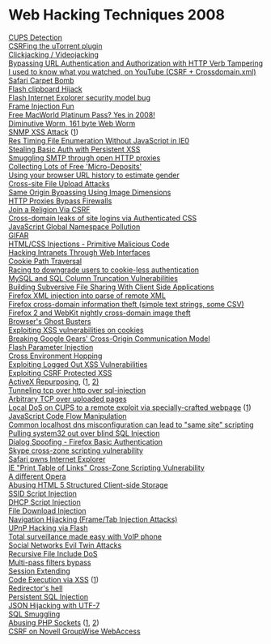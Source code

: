 # Web Hacking Techniques 2008

[CUPS Detection](https://jeremiahgrossman.blogspot.com/2008/03/fun-with-cups.html) \
[CSRFing the uTorrent plugin](https://r00tin.blogspot.com/2008/04/utorrent-pwn3d.html) \
[Clickjacking / Videojacking](https://jeremiahgrossman.blogspot.com/2008/10/clickjacking-web-pages-can-see-and-hear.html) \
[Bypassing URL Authentication and Authorization with HTTP Verb Tampering](https://www.aspectsecurity.com/documents/Bypassing_VBAAC_with_HTTP_Verb_Tampering.pdf) \
[I used to know what you watched, on YouTube (CSRF + Crossdomain.xml)](https://jeremiahgrossman.blogspot.com/2008/09/i-used-to-know-what-you-watched-on.html) \
[Safari Carpet Bomb](http://www.dhanjani.com/blog/2008/05/safari-carpet-b.html) \
[Flash clipboard Hijack](https://blogs.adobe.com/psirt/2008/09/clipboard_attack_update.html) \
[Flash Internet Explorer security model bug](http://blog.guya.net/2008/09/10/bug-in-internet-explorer-security-model-when-embedding-flash/) \
[Frame Injection Fun](https://www.gnucitizen.org/blog/frame-injection-fun/) \
[Free MacWorld Platinum Pass? Yes in 2008!](http://grutztopia.jingojango.net/2008/01/another-free-macworld-platinum-pass-yes.html) \
[Diminutive Worm, 161 byte Web Worm](http://ha.ckers.org/blog/20080110/diminutive-worm-contest-wrapup/) \
[SNMP XSS Attack](http://www.procheckup.com/vulnerability_manager/vulnerabilities/pr08-05) ([1](http://www.procheckup.com/vulnerability_manager/vulnerabilities/paper-04)) \
[Res Timing File Enumeration Without JavaScript in IE0](http://ha.ckers.org/blog/20080227/res-timing-file-enumeration-without-javascript-in-ie70/) \
[Stealing Basic Auth with Persistent XSS](https://schmoil.blogspot.com/2008/03/stealing-basic-auth-with-persistent-xss.html) \
[Smuggling SMTP through open HTTP proxies](https://schmoil.blogspot.com/2008/03/smuggling-smtp-through-open-http.html) \
[Collecting Lots of Free 'Micro-Deposits'](https://blog.wired.com/27bstroke6/2008/05/man-allegedly-b.html) \
[Using your browser URL history to estimate gender](http://www.mikeonads.com/2008/07/13/using-your-browser-url-history-estimate-gender/) \
[Cross-site File Upload Attacks](https://www.gnucitizen.org/blog/cross-site-file-upload-attacks/) \
[Same Origin Bypassing Using Image Dimensions](http://i8jesus.com/?p=13) \
[HTTP Proxies Bypass Firewalls](http://ha.ckers.org/blog/20080520/http-proxies-bypass-firewalls/) \
[Join a Religion Via CSRF](http://ha.ckers.org/blog/20080403/join-a-religion-via-csrf/) \
[Cross-domain leaks of site logins via Authenticated CSS](https://scarybeastsecurity.blogspot.com/2008/08/cross-domain-leaks-of-site-logins.html) \
[JavaScript Global Namespace Pollution](https://www.gnucitizen.org/blog/javascript-global-namespace-pollution/) \
[GIFAR](http://riosec.com/how-to-create-a-gifar) \
[HTML/CSS Injections - Primitive Malicious Code](http://i8jesus.com/?p=10) \
[Hacking Intranets Through Web Interfaces](http://www.sectheory.com/intranet-hacking.htm) \
[Cookie Path Traversal](https://kuzablogspot.com/2008/07/cookie-path-traversal.html) \
[Racing to downgrade users to cookie-less authentication](https://kuzablogspot.com/2008/02/racing-to-downgrade-users-to-cookie.html) \
[MySQL and SQL Column Truncation Vulnerabilities](http://www.suspekt.org/2008/08/18/mysql-and-sql-column-truncation-vulnerabilities/) \
[Building Subversive File Sharing With Client Side Applications](http://www.sectheory.com/file-sharing.htm) \
[Firefox XML injection into parse of remote XML](http://scary.beasts.org/security/CESA-2008-html) \
[Firefox cross-domain information theft (simple text strings, some CSV)](http://scary.beasts.org/security/CESA-2008-html) \
[Firefox 2 and WebKit nightly cross-domain image theft](http://scary.beasts.org/security/CESA-2008-html) \
[Browser's Ghost Busters](https://sirdarckcat.blogspot.com/2008/05/browsers-ghost-busters.html) \
[Exploiting XSS vulnerabilities on cookies](https://sirdarckcat.blogspot.com/2008/01/exploiting-xss-vulnerabilities-on.html) \
[Breaking Google Gears' Cross-Origin Communication Model](http://blog.watchfire.com/wfblog/2008/12/breaking-google-gears-cross-origin-communication-model.html) \
[Flash Parameter Injection](http://blog.watchfire.com/wfblog/2008/10/flash-parameter.html) \
[Cross Environment Hopping](http://blog.watchfire.com/wfblog/2008/06/cross-environ-html) \
[Exploiting Logged Out XSS Vulnerabilities](https://kuzablogspot.com/2008/02/exploiting-logged-out-xss.html) \
[Exploiting CSRF Protected XSS](https://kuzablogspot.com/2008/02/exploiting-csrf-protected-xss.html) \
[ActiveX Repurposing](https://carnal0wnage.blogspot.com/2008/08/owning-client-without-and-exploit.html), ([1](https://www.sensepost.com/blog/html), [2)](http://www.networkworld.com/news/2008/080708-black-hat-ssl-vpn-security.html) \
[Tunneling tcp over http over sql-injection](https://www.sensepost.com/research/reDuh/SensePost_tgz) \
[Arbitrary TCP over uploaded pages](https://www.sensepost.com/research/reDuh/) \
[Local DoS on CUPS to a remote exploit via specially-crafted webpage](https://www.gnucitizen.org/blog/pwning-ubuntu-via-cups/) ([1](http://lab.gnucitizen.org/projects/cups-0day)) \
[JavaScript Code Flow Manipulation](http://blog.watchfire.com/wfblog/2008/06/javascript-code.html) \
[Common localhost dns misconfiguration can lead to "same site" scripting](http://seclists.org/bugtraq/2008/Jan/html) \
[Pulling system32 out over blind SQL Injection](http://blueinfy.com/wp/blindsql.pdf) \
[Dialog Spoofing - Firefox Basic Authentication](http://aviv.raffon.net/2008/01/02/YetAnotherDialogSpoofingFirefoxBasicAuthentication.aspx) \
[Skype cross-zone scripting vulnerability](http://aviv.raffon.net/2008/01/17/SkypeCrosszoneScriptingVulnerability.aspx) \
[Safari pwns Internet Explorer](http://aviv.raffon.net/2008/05/31/SafariPwnsInternetExplorer.aspx) \
[IE "Print Table of Links" Cross-Zone Scripting Vulnerability](http://aviv.raffon.net/2008/05/14/InternetExplorerQuotPrintTableOfLinksquotCrossZoneScriptingVulnerability.aspx) \
[A different Opera](http://aviv.raffon.net/2008/10/30/ADifferentOpera.aspx) \
[Abusing HTML 5 Structured Client-side Storage](http://trivero.secdiscover.com/html5whitepaper.pdf) \
[SSID Script Injection](http://usefulfor.com/security/2008/08/04/ssid-script-injection/) \
[DHCP Script Injection](http://usefulfor.com/security/2008/08/04/dhcp-script-injection/) \
[File Download Injection](https://www.aspectsecurity.com/documents/Aspect_File_Download_Injection.pdf) \
[Navigation Hijacking (Frame/Tab Injection Attacks)](https://www.gnucitizen.org/blog/hijacking-innocent-frames/) \
[UPnP Hacking via Flash](https://www.gnucitizen.org/blog/hacking-the-interwebs/) \
[Total surveillance made easy with VoIP phone](https://www.gnucitizen.org/projects/total-surveillance-made-easy-with-voip-phones/) \
[Social Networks Evil Twin Attacks](https://www.gnucitizen.org/blog/social-networks-evil-twin-attacks/) \
[Recursive File Include DoS](http://websecurity.com.ua/2047/) \
[Multi-pass filters bypass](http://websecurity.com.ua/2115/) \
[Session Extending](http://websecurity.com.ua/2233/) \
[Code Execution via XSS](http://securityvulns.ru/Udocumenthtml) ([1](http://securityvulns.ru/Udocumenthtml)) \
[Redirector's hell](http://websecurity.com.ua/2670/) \
[Persistent SQL Injection](http://securityvulns.ru/Vdocumenthtml) \
[JSON Hijacking with UTF-7](http://powerofcommunity.net/poc2008/hasegawa.pptx) \
[SQL Smuggling](http://www.comsecglobal.com/FrameWork/Upload/SQL_Smuggling.pdf) \
[Abusing PHP Sockets](http://www.secforce.co.uk/media/presentations/OWASP_Abusing_PHP_sockets.pdf) ([1](http://www.secforce.co.uk/media/tools/socket_attack.zip), [2](http://www.secforce.co.uk/media/demos/PHP_socket_hijacking_demo.html)) \
[CSRF on Novell GroupWise WebAccess](http://www.procheckup.com/vulnerability_manager/vulnerabilities/pr08-21) 
